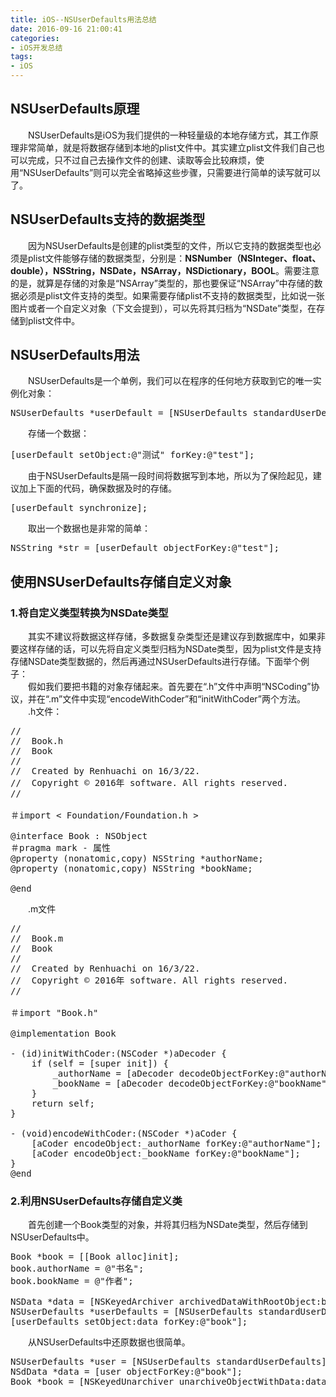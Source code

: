 ```yaml
---
title: iOS--NSUserDefaults用法总结
date: 2016-09-16 21:00:41  
categories:
- iOS开发总结
tags:
- iOS
---
```

## NSUserDefaults原理  
&emsp;&emsp;NSUserDefaults是iOS为我们提供的一种轻量级的本地存储方式，其工作原理非常简单，就是将数据存储到本地的plist文件中。其实建立plist文件我们自己也可以完成，只不过自己去操作文件的创建、读取等会比较麻烦，使用“NSUserDefaults”则可以完全省略掉这些步骤，只需要进行简单的读写就可以了。
## NSUserDefaults支持的数据类型
&emsp;&emsp;因为NSUserDefaults是创建的plist类型的文件，所以它支持的数据类型也必须是plist文件能够存储的数据类型，分别是：**NSNumber（NSInteger、float、double），NSString，NSDate，NSArray，NSDictionary，BOOL**。需要注意的是，就算是存储的对象是“NSArray”类型的，那也要保证“NSArray”中存储的数据必须是plist文件支持的类型。如果需要存储plist不支持的数据类型，比如说一张图片或者一个自定义对象（下文会提到），可以先将其归档为“NSDate”类型，在存储到plist文件中。
## NSUserDefaults用法  
&emsp;&emsp;NSUserDefaults是一个单例，我们可以在程序的任何地方获取到它的唯一实例化对象：
<pre>NSUserDefaults *userDefault = [NSUserDefaults standardUserDefaults];</pre>  
&emsp;&emsp;存储一个数据：  
<pre>[userDefault setObject:@"测试" forKey:@"test"];</pre>  
&emsp;&emsp;由于NSUserDefaults是隔一段时间将数据写到本地，所以为了保险起见，建议加上下面的代码，确保数据及时的存储。  
<pre>[userDefault synchronize];</pre>  
&emsp;&emsp;取出一个数据也是非常的简单：  
<pre>NSString *str = [userDefault objectForKey:@"test"];</pre>

## 使用NSUserDefaults存储自定义对象  

### 1.将自定义类型转换为NSDate类型
&emsp;&emsp;其实不建议将数据这样存储，多数据复杂类型还是建议存到数据库中，如果非要这样存储的话，可以先将自定义类型归档为NSDate类型，因为plist文件是支持存储NSDate类型数据的，然后再通过NSUserDefaults进行存储。下面举个例子：  
&emsp;&emsp;假如我们要把书籍的对象存储起来。首先要在“.h”文件中声明“NSCoding”协议，并在“.m”文件中实现“encodeWithCoder”和“initWithCoder”两个方法。  
&emsp;&emsp;.h文件：
<pre>//
//  Book.h
//  Book
//
//  Created by Renhuachi on 16/3/22.
//  Copyright © 2016年 software. All rights reserved.
//

＃import < Foundation/Foundation.h >

@interface Book : NSObject <NSCoding>
＃pragma mark - 属性
@property (nonatomic,copy) NSString *authorName;
@property (nonatomic,copy) NSString *bookName;

@end</pre>  
&emsp;&emsp;.m文件  
<pre>//
//  Book.m
//  Book
//
//  Created by Renhuachi on 16/3/22.
//  Copyright © 2016年 software. All rights reserved.
//

＃import "Book.h"

@implementation Book

- (id)initWithCoder:(NSCoder *)aDecoder {
    if (self = [super init]) {
        _authorName = [aDecoder decodeObjectForKey:@"authorName"];
        _bookName = [aDecoder decodeObjectForKey:@"bookName"];
    }
    return self;
}

- (void)encodeWithCoder:(NSCoder *)aCoder {
    [aCoder encodeObject:_authorName forKey:@"authorName"];
    [aCoder encodeObject:_bookName forKey:@"bookName"];
}
@end</pre>

### 2.利用NSUserDefaults存储自定义类  
&emsp;&emsp;首先创建一个Book类型的对象，并将其归档为NSDate类型，然后存储到NSUserDefaults中。  
<pre>Book *book = [[Book alloc]init];
book.authorName = @"书名";
book.bookName = @"作者";

NSData *data = [NSKeyedArchiver archivedDataWithRootObject:book];
NSUserDefaults *userDefaults = [NSUserDefaults standardUserDefaults];
[userDefaults setObject:data forKey:@"book"];</pre>  
&emsp;&emsp;从NSUserDefaults中还原数据也很简单。  
<pre>NSUserDefaults *user = [NSUserDefaults standardUserDefaults];
NSdData *data = [user objectForKey:@"book"];  
Book *book = [NSKeyedUnarchiver unarchiveObjectWithData:data];</pre>